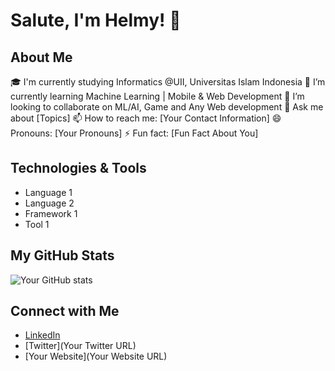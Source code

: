 # Salute, I'm Helmy! 👋

## About Me
🎓 I'm currently studying Informatics @UII, Universitas Islam Indonesia
🌱 I’m currently learning Machine Learning | Mobile & Web Development
👯 I’m looking to collaborate on ML/AI, Game and Any Web development
💬 Ask me about [Topics]
📫 How to reach me: [Your Contact Information]
😄 Pronouns: [Your Pronouns]
⚡ Fun fact: [Fun Fact About You]

## Technologies & Tools
<!-- List of your skills or technologies you work with -->
- Language 1
- Language 2
- Framework 1
- Tool 1

## My GitHub Stats
![Your GitHub stats](https://github-readme-stats.vercel.app/api?username=[username]&show_icons=true&theme=radical)

## Connect with Me
<!-- Links to your social media accounts -->
- [LinkedIn](https://www.linkedin.com/in/helmyfachreza/)
- [Twitter](Your Twitter URL)
- [Your Website](Your Website URL)

